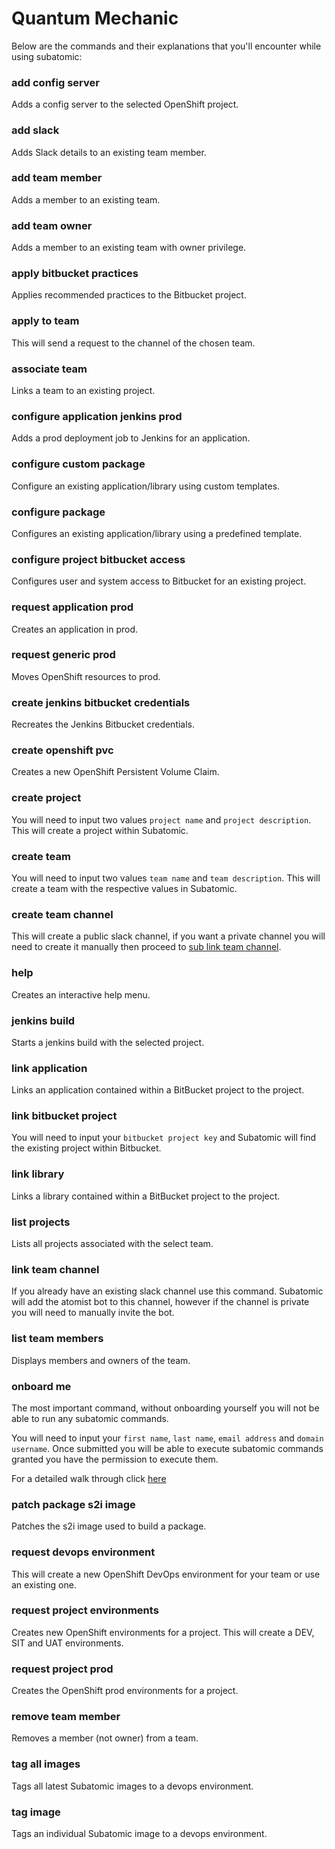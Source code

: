 # **Quantum Mechanic**
Below are the commands and their explanations that you'll encounter while using subatomic:

### **add config server**
Adds a config server to the selected OpenShift project.

### **add slack**
Adds Slack details to an existing team member.

### **add team member**
Adds a member to an existing team.

### **add team owner**
Adds a member to an existing team with owner privilege.

### **apply bitbucket practices**
Applies recommended practices to the Bitbucket project.

### **apply to team**
This will send a request to the channel of the chosen team.

### **associate team**
Links a team to an existing project.

### **configure application jenkins prod**
Adds a prod deployment job to Jenkins for an application.

### **configure custom package**
Configure an existing application/library using custom templates.

### **configure package**
Configures an existing application/library using a predefined template.

### **configure project bitbucket access**
Configures user and system access to Bitbucket for an existing project.

### **request application prod**
Creates an application in prod.

### **request generic prod**
Moves OpenShift resources to prod.

### **create jenkins bitbucket credentials**
Recreates the Jenkins Bitbucket credentials.

### **create openshift pvc**
Creates a new OpenShift Persistent Volume Claim.

### **create project**
You will need to input two values `project name` and `project description`. This will create a project within
Subatomic.

### **create team**
You will need to input two values `team name` and `team description`. This will create a team with
the respective values in Subatomic.

### **create team channel**
This will create a public slack channel, if you want a private channel you will need to create
it manually then proceed to [sub link team channel](./command-reference.md#link-team-channel).

### **help**
Creates an interactive help menu.

### **jenkins build**
Starts a jenkins build with the selected project.

### **link application**
Links an application contained within a BitBucket project to the project.

### **link bitbucket project**
You will need to input your `bitbucket project key` and Subatomic will find the existing project within Bitbucket.

### **link library**
Links a library contained within a BitBucket project to the project.

### **list projects**
Lists all projects associated with the select team.

### **link team channel**
If you already have an existing slack channel use this command. Subatomic will add the atomist bot
to this channel, however if the channel is private you will need to manually invite the bot.

### **list team members**
Displays members and owners of the team.

### **onboard me**
The most important command, without onboarding yourself you will not be able to run any subatomic commands.

You will need to input your `first name`, `last name`, `email address` and `domain username`.
Once submitted you will be able to execute subatomic commands granted you have the permission to execute them.

For a detailed walk through click [here](../user-guide/onboarding.md)

### **patch package s2i image**
Patches the s2i image used to build a package.

### **request devops environment**
This will create a  new OpenShift DevOps environment for your team or use an existing one.

### **request project environments**
Creates new OpenShift environments for a project. This will create a DEV, SIT and UAT environments.

### **request project prod**
Creates the OpenShift prod environments for a project.

### **remove team member**
Removes a member (not owner) from a team.

### **tag all images**
Tags all latest Subatomic images to a devops environment.

### **tag image**
Tags an individual Subatomic image to a devops environment.